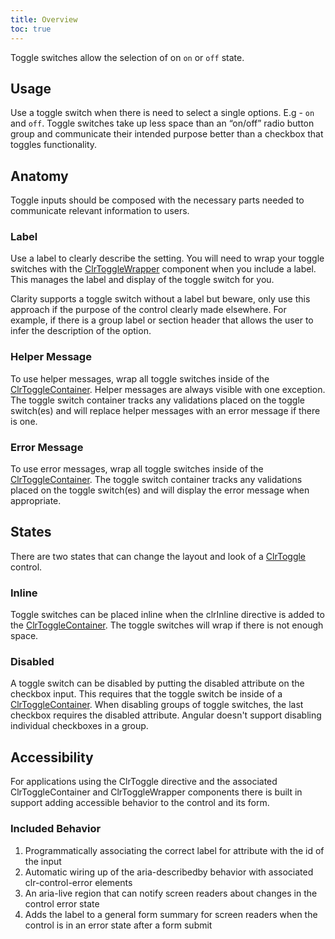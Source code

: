 ```yaml
---
title: Overview
toc: true
---
```


Toggle switches allow the selection of on `on` or `off` state.

## Usage

Use a toggle switch when there is need to select a single options. E.g - `on` and `off`.
Toggle switches take up less space than an “on/off” radio button group and communicate their intended purpose better than a checkbox that toggles functionality.

## Anatomy

Toggle inputs should be composed with the necessary parts needed to communicate relevant information to users.

### Label

Use a label to clearly describe the setting. You will need to wrap your toggle switches with the [ClrToggleWrapper](/components/toggle/api.html#clrtogglewrapper) component when you include a label. This manages the label and display of the toggle switch for you.

Clarity supports a toggle switch without a label but beware, only use this approach if the purpose of the control clearly made elsewhere. For example, if there is a group label or section header that allows the user to infer the description of the option.

### Helper Message

To use helper messages, wrap all toggle switches inside of the [ClrToggleContainer](/components/toggle/api.html#clrtogglecontainer). Helper messages are always visible with one exception. The toggle switch container tracks any validations placed on the toggle switch(es) and will replace helper messages with an error message if there is one.

<doc-demo src="/demos/toggle/helper-demo-ng.html" demo="/demos/toggle/helper-demo-css.html"></doc-demo>

### Error Message

To use error messages, wrap all toggle switches inside of the [ClrToggleContainer](/components/toggle/api.html#clrtogglecontainer). The toggle switch container tracks any validations placed on the toggle switch(es) and will display the error message when appropriate.
<doc-demo src="/demos/toggle/error-demo-ng.html" demo="/demos/toggle/error-demo-css.html"></doc-demo>

## States

There are two states that can change the layout and look of a [ClrToggle](/components/toggle/api.html#clrtoggle) control.

### Inline

Toggle switches can be placed inline when the clrInline directive is added to the [ClrToggleContainer](/components/toggle/api.html#clrtogglecontainer). The toggle switches will wrap if there is not enough space.
<doc-demo src="/demos/toggle/inline-demo-ng.html" demo="/demos/toggle/inline-demo-css.html"></doc-demo>

### Disabled

A toggle switch can be disabled by putting the disabled attribute on the checkbox input. This requires that the toggle switch be inside of a [ClrToggleContainer](/components/toggle/api.html#clrtogglecontainer). When disabling groups of toggle switches, the last checkbox requires the disabled attribute. Angular doesn't support disabling individual checkboxes in a group.

<doc-demo src="/demos/toggle/disabled-demo-ng.html" demo="/demos/toggle/disabled-demo-css.html"></doc-demo>

## Accessibility

For applications using the ClrToggle directive and the associated ClrToggleContainer and ClrToggleWrapper components there is built in support adding accessible behavior to the control and its form.

### Included Behavior

1. Programmatically associating the correct label for attribute with the id of the input
1. Automatic wiring up of the aria-describedby behavior with associated clr-control-error elements
1. An aria-live region that can notify screen readers about changes in the control error state
1. Adds the label to a general form summary for screen readers when the control is in an error state after a form submit

